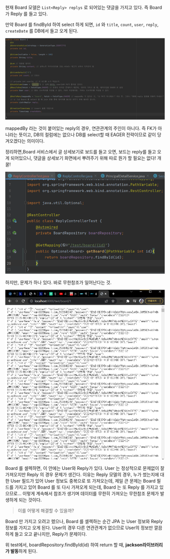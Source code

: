 현재 Board 모델은 `List<Reply> replys` 로 되어있는 댓글을 가지고 있다. 즉 Board가 Reply 를 들고 있다.

만약 Board 를 findById 하여 select 하게 되면, `id` 와 `title`, `count`, `user`, `reply`,` createDate` 를 DB에서 들고 오게 된다.

![image-20220221171919239](https://raw.githubusercontent.com/yeonnex/image-server/main/img/image-20220221171919239.png)

mappedBy 라는 것이 붙어있는 reply의 경우, 연관관계의 주인이 아니다. 즉 FK가 아니라는 뜻이고, DB의 컬럼에는 없으나 DB를 select할 때 EAGER 전략이므로 같이 당겨오겠다는 의미이다.

정리하면,Board 서비스에서 글 상세보기로 보드를 들고 오면, 보드는 reply를 들고 오게 되어있으니, 댓글을 상세보기 화면에서 뿌려주기 위해 따로 뭔가 할 필요는 없다! 개꿀!

![image-20220221174622145](https://raw.githubusercontent.com/yeonnex/image-server/main/img/image-20220221174622145.png)

하지만, 문제가 하나 있다. 바로 무한참조가 일어난다는 것.

![image-20220221175630804](https://raw.githubusercontent.com/yeonnex/image-server/main/img/image-20220221175630804.png)

Board 를 셀렉하면, 이 안에는 User와 Reply가 있다. User 는 정상적으로 문제없이 잘 가져오지만 Reply 의 경우 문제가 생긴다. 이유는 Reply 모델의 경우, 누가 썼는지에 대한 User 필드가 있어 User 정보도 중복으로 또 가져오는데, 제일 큰 문제는 Board 필드를 가지고 있어 Board 를 또 다시 가져오게 되는데, Board 는 또 Reply 를 가지고 있으므로... 이렇게 계속해서 참조가 생기며 데이터를 무한히 가져오는 무한참조 문제가 발생하게 되는 것이다.

> 이를 어떻게 해결할 수 있을까?

Board 만 가지고 오려고 헸으나, Board 를 셀렉하는 순간 JPA 는 User 정보와 Reply 정보를 가지고 오게 된다. User의 경우 다른 연관관계가 없으므로 User의 정보만 깔끔하게 들고 오고 끝나지만, Reply가 문제이다.

위 test에서, boardRepository.findById(id) 하여 return 할 때, **jackson라이브러리가 발동**하게 된다.